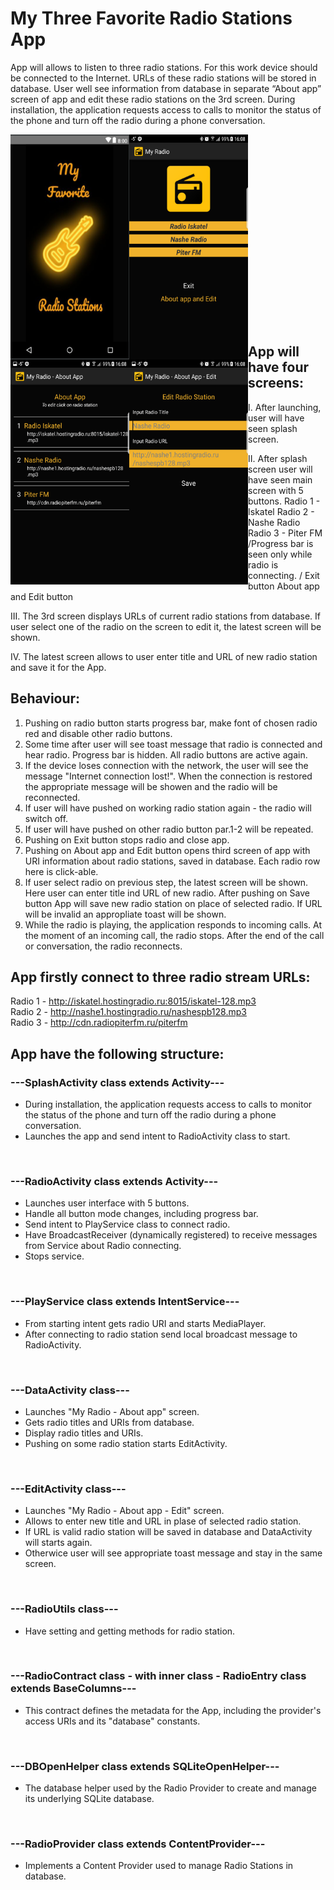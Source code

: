 ﻿My Three Favorite Radio Stations App
=====================================
App will allows to listen to three radio stations. 
For this work device should be connected to the Internet. 
URLs of these radio stations will be stored in database. 
User well see information from database in separate “About app” screen of app and edit these radio stations on the 3rd screen. 
During installation, the application requests access to calls to monitor the status of the phone and turn off the radio during a phone conversation.

<a href="url"><img src="https://github.com/aTasja/MyRadio/raw/master/00pics/splash_screen.png" align="left" height="360" width="190"></a><a href="url"><img src="https://github.com/aTasja/MyRadio/raw/master/00pics/main_screen.png" align="left" height="360" width="190"></a><a href="url"><img src="https://github.com/aTasja/MyRadio/raw/master/00pics/about_screen.png" align="left" height="360" width="190"></a><a href="url"><img src="https://github.com/aTasja/MyRadio/raw/master/00pics/edit_screen.png" align="left" height="360" width="190"></a>  
<br/>  
<br/>  
<br/>  
<br/>  
<br/>  
<br/>  
<br/>  
<br/>  
<br/>  

App will have four screens:
---------------------------

I. After launching, user will have seen splash screen.

II. After splash screen user will have seen main screen with 5 buttons.
Radio 1 - Iskatel 
Radio 2 - Nashe Radio
Radio 3 - Piter FM
/Progress bar is seen only while radio is connecting. /
Exit button
About app and Edit button

III. The 3rd screen displays URLs of current radio stations from database. If user select one of the radio on the screen to edit it, the latest screen will be shown.

IV. The latest screen allows to user enter title and URL of new radio station and save it for the App.

Behaviour:
----------
1. Pushing on radio button starts progress bar, make font of chosen radio red and disable other radio buttons.
2. Some time after user will see toast message that radio is connected and hear radio.
	Progress bar is hidden. All radio buttons are active again. 
3. If the device loses connection with the network, the user will see the message "Internet connection lost!".
	When the connection is restored the appropriate message will be showen and the radio will be reconnected.
4. If user will have pushed on working radio station again - the radio will switch off.
5. If user will have pushed on other radio button par.1-2 will be repeated.
5. Pushing on Exit button stops radio and close app.
6. Pushing on About app and Edit button opens third screen of app with URI information about radio stations, saved in database. 
	Each radio row here is click-able. 
7. If user select radio on previous step, the latest screen will be shown. Here user can enter title ind URL of new radio. 
   After pushing on Save button App will save new radio station on place of selected radio.
   If URL will be invalid an appropliate toast will be shown.
8. While the radio is playing, the application responds to incoming calls. 
   At the moment of an incoming call, the radio stops. After the end of the call or conversation, the radio reconnects.

App firstly connect to three radio stream URLs:
-----------------------------------------------
Radio 1 - http://iskatel.hostingradio.ru:8015/iskatel-128.mp3<br/>
Radio 2 - http://nashe1.hostingradio.ru/nashespb128.mp3<br/>
Radio 3 - http://cdn.radiopiterfm.ru/piterfm<br/>

App have the following structure:
---------------------------------

### ---SplashActivity class extends Activity--- <br/>
- During installation, the application requests access to calls to monitor the status of the phone and turn off the radio during a phone conversation.
- Launches the app and send intent to RadioActivity class to start.<br/>
<br/>

### ---RadioActivity class extends Activity---  <br/>
- Launches user interface with 5 buttons.<br/>
- Handle all button mode changes, including progress bar.<br/>
- Send intent to PlayService class to connect radio.<br/>
- Have BroadcastReceiver (dynamically registered) to receive messages from Service about Radio connecting.<br/>
- Stops service.<br/>
<br/>

### ---PlayService class extends IntentService---  <br/>
- From starting intent gets radio URI and starts MediaPlayer.<br/>
- After connecting to radio station send local broadcast message to RadioActivity.<br/>
<br/>

### ---DataActivity class---  <br/>
- Launches "My Radio - About app" screen.<br/>
- Gets radio titles and URIs from database.<br/>
- Display radio titles and URIs.<br/>
- Pushing on some radio station starts EditActivity.<br/>
<br/>

### ---EditActivity class---  <br/>
- Launches "My Radio - About app - Edit" screen.<br/>
- Allows to enter new title and URL in plase of selected radio station.<br/>
- If URL is valid radio station will be saved in database and DataActivity will starts again.<br/>
- Otherwice user will see appropriate toast message and stay in the same screen.<br/>
<br/>

### ---RadioUtils class---  <br/>
- Have setting and getting methods for radio station.<br/>
<br/>

### ---RadioContract class - with inner class - RadioEntry class extends BaseColumns---  <br/>
- This contract defines the metadata for the App, including the provider's access URIs and its "database" constants.<br/>
<br/>

### ---DBOpenHelper class extends SQLiteOpenHelper---  <br/>
- The database helper used by the Radio Provider to create and manage its underlying SQLite database.<br/>
<br/>

### ---RadioProvider class extends ContentProvider---  <br/>
- Implements a Content Provider used to manage Radio Stations in database.<br/>

